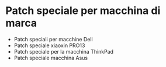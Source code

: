 # Patch speciale per macchina di marca

- Patch speciali per macchine Dell
- Patch speciale xiaoxin PRO13
- Patch speciale per la macchina ThinkPad
- Patch speciale macchina Asus
